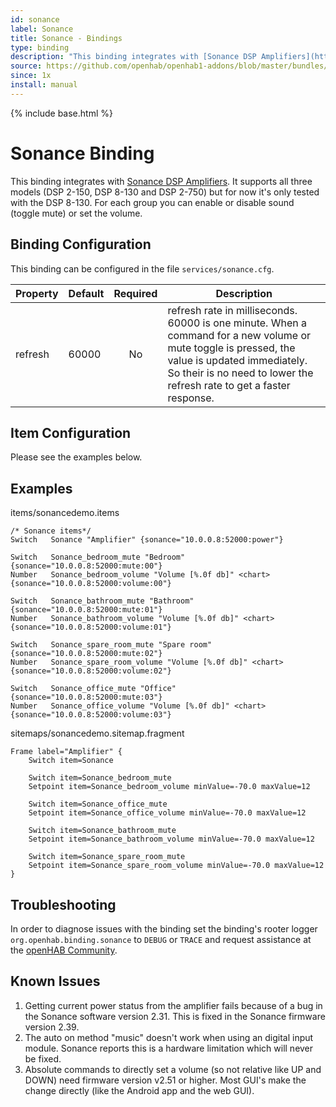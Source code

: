 ```yaml
---
id: sonance
label: Sonance
title: Sonance - Bindings
type: binding
description: "This binding integrates with [Sonance DSP Amplifiers](http://www.sonance.com/electronics/amplifiers/dsp). It supports all three models (DSP 2-150, DSP 8-130 and DSP 2-750) but for now it's only tested with the DSP 8-130.  For each group you can enable or disable sound (toggle mute) or set the volume."
source: https://github.com/openhab/openhab1-addons/blob/master/bundles/binding/org.openhab.binding.sonance/README.md
since: 1x
install: manual
---
```


<!-- Attention authors: Do not edit directly. Please add your changes to the appropriate source repository -->

{% include base.html %}

# Sonance Binding

This binding integrates with [Sonance DSP Amplifiers](http://www.sonance.com/electronics/amplifiers/dsp). It supports all three models (DSP 2-150, DSP 8-130 and DSP 2-750) but for now it's only tested with the DSP 8-130.  For each group you can enable or disable sound (toggle mute) or set the volume.

## Binding Configuration

This binding can be configured in the file `services/sonance.cfg`.

| Property | Default | Required | Description |
|----------|---------|:--------:|-------------|
| refresh  | 60000   |   No     | refresh rate in milliseconds. 60000 is one minute.  When a command for a new volume or mute toggle is pressed, the value is updated immediately. So their is no need to lower the refresh rate to get a faster response. |

## Item Configuration

Please see the examples below.

## Examples

items/sonancedemo.items

```
/* Sonance items*/
Switch 	 Sonance "Amplifier" {sonance="10.0.0.8:52000:power"}

Switch 	 Sonance_bedroom_mute "Bedroom" {sonance="10.0.0.8:52000:mute:00"}
Number 	 Sonance_bedroom_volume "Volume [%.0f db]" <chart> {sonance="10.0.0.8:52000:volume:00"}

Switch 	 Sonance_bathroom_mute "Bathroom" {sonance="10.0.0.8:52000:mute:01"}
Number 	 Sonance_bathroom_volume "Volume [%.0f db]" <chart> {sonance="10.0.0.8:52000:volume:01"}

Switch 	 Sonance_spare_room_mute "Spare room" {sonance="10.0.0.8:52000:mute:02"}
Number 	 Sonance_spare_room_volume "Volume [%.0f db]" <chart> {sonance="10.0.0.8:52000:volume:02"}

Switch 	 Sonance_office_mute "Office" {sonance="10.0.0.8:52000:mute:03"}
Number 	 Sonance_office_volume "Volume [%.0f db]" <chart> {sonance="10.0.0.8:52000:volume:03"}
```

sitemaps/sonancedemo.sitemap.fragment

```
Frame label="Amplifier" {
	Switch item=Sonance

	Switch item=Sonance_bedroom_mute
	Setpoint item=Sonance_bedroom_volume minValue=-70.0 maxValue=12
	
	Switch item=Sonance_office_mute
	Setpoint item=Sonance_office_volume minValue=-70.0 maxValue=12
	
	Switch item=Sonance_bathroom_mute
	Setpoint item=Sonance_bathroom_volume minValue=-70.0 maxValue=12

	Switch item=Sonance_spare_room_mute
	Setpoint item=Sonance_spare_room_volume minValue=-70.0 maxValue=12				
}			
```

## Troubleshooting

In order to diagnose issues with the binding set the binding's rooter logger `org.openhab.binding.sonance` to `DEBUG` or `TRACE` and request assistance at the [openHAB Community](https://community.openhab.org).

## Known Issues

1. Getting current power status from the amplifier fails because of a bug in the Sonance software version 2.31. This is fixed in the Sonance firmware version 2.39.
1. The auto on method "music" doesn't work when using an digital input module. Sonance reports this is a hardware limitation which will never be fixed.
1. Absolute commands to directly set a volume (so not relative like UP and DOWN) need firmware version v2.51 or higher. Most GUI's make the change directly (like the Android app and the web GUI).
